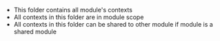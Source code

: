 -   This folder contains all module's contexts
-   All contexts in this folder are in module scope
-   All contexts in this folder can be shared to other module if module is a shared module
